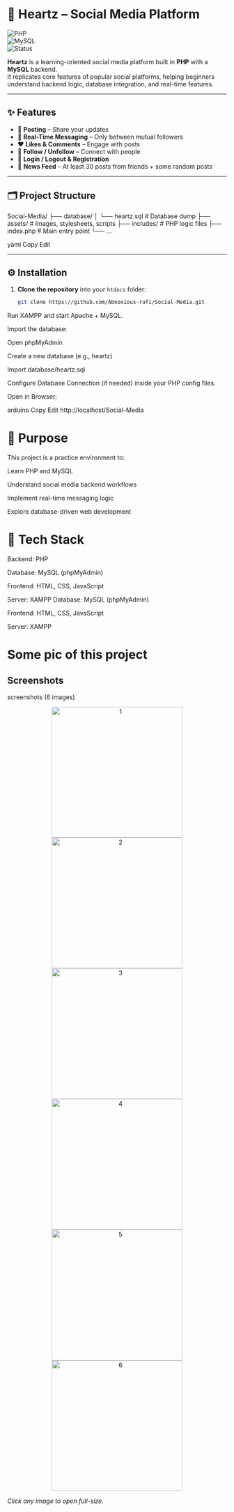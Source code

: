 # 💖 Heartz – Social Media Platform  

![PHP](https://img.shields.io/badge/PHP-777BB4?logo=php&logoColor=white)  
![MySQL](https://img.shields.io/badge/MySQL-005C84?logo=mysql&logoColor=white)  
![Status](https://img.shields.io/badge/Status-Learning%20Project-blue)  

**Heartz** is a learning-oriented social media platform built in **PHP** with a **MySQL** backend.  
It replicates core features of popular social platforms, helping beginners understand backend logic, database integration, and real-time features.  

---

## ✨ Features  

- 📝 **Posting** – Share your updates  
- 💬 **Real-Time Messaging** – Only between mutual followers  
- ❤️ **Likes & Comments** – Engage with posts  
- 👥 **Follow / Unfollow** – Connect with people  
- 🔐 **Login / Logout & Registration**  
- 📜 **News Feed** – At least 30 posts from friends + some random posts  

---

## 🗂 Project Structure  

Social-Media/
├── database/
│ └── heartz.sql # Database dump
├── assets/ # Images, stylesheets, scripts
├── includes/ # PHP logic files
├── index.php # Main entry point
└── ...

yaml
Copy
Edit

---

## ⚙️ Installation  

1. **Clone the repository** into your `htdocs` folder:  
   ```bash
   git clone https://github.com/Abnoxious-rafi/Social-Media.git
Run XAMPP and start Apache + MySQL.

Import the database:

Open phpMyAdmin

Create a new database (e.g., heartz)

Import database/heartz.sql

Configure Database Connection (if needed) inside your PHP config files.

Open in Browser:

arduino
Copy
Edit
http://localhost/Social-Media

# 🎯 Purpose
This project is a practice environment to:

 Learn PHP and MySQL

 Understand social media backend workflows

 Implement real-time messaging logic

 Explore database-driven web development

# 📌 Tech Stack
Backend: PHP

Database: MySQL (phpMyAdmin)

Frontend: HTML, CSS, JavaScript

Server: XAMPP
Database: MySQL (phpMyAdmin)

Frontend: HTML, CSS, JavaScript

Server: XAMPP

# Some pic of this project
## Screenshots

<div>
  <summary> screenshots (6 images)</summary>

  <p align="center">
    <a href="demo_pic/1.png"><img src="demo_pic/1.png" width="300" alt="1"></a>
    <a href="demo_pic/2.png"><img src="demo_pic/2.png" width="300" alt="2"></a>
    <a href="demo_pic/3.png"><img src="demo_pic/3.png" width="300" alt="3"></a>
    <br>
    <a href="demo_pic/4.png"><img src="demo_pic/4.png" width="300" alt="4"></a>
    <a href="demo_pic/5.png"><img src="demo_pic/5.png" width="300" alt="5"></a>
    <a href="demo_pic/6.png"><img src="demo_pic/6.png" width="300" alt="6"></a>
  </p>

  *Click any image to open full-size.*
</div>


